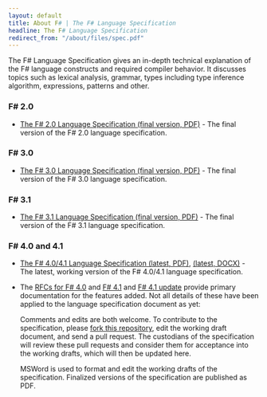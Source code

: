```yaml
---
layout: default
title: About F# | The F# Language Specification
headline: The F# Language Specification
redirect_from: "/about/files/spec.pdf"
---
```


The F# Language Specification gives an in-depth 
technical explanation of the F# language constructs and required compiler behavior. 
It discusses topics such as lexical analysis, grammar, types including type inference 
algorithm, expressions, patterns and other.

### F# 2.0 

  * [The F# 2.0 Language Specification (final version, PDF)](2.0/FSharpSpec-2.0-April-2012.pdf) - The final version of the F# 2.0 language
    specification.

### F# 3.0 

  * [The F# 3.0 Language Specification (final version, PDF)](3.0/FSharpSpec-3.0-final.pdf) - The final version of the F# 3.0 language
    specification.

### F# 3.1 

  * [The F# 3.1 Language Specification (final version, PDF)](3.1/FSharpSpec-3.1-final.pdf) - The final version of the F# 3.1 language specification. 
	
### F# 4.0 and 4.1

  * [The F# 4.0/4.1 Language Specification (latest, PDF)](4.0/FSharpSpec-4.0-latest.pdf), [(latest, DOCX)](4.0/FSharpSpec-4.0-latest.docx) - The latest, working version of the F# 4.0/4.1  language specification. 
  
  * The [RFCs for F# 4.0](https://github.com/fsharp/fslang-design/tree/master/FSharp-4.0) and [F# 4.1](https://github.com/fsharp/fslang-design/tree/master/FSharp-4.1) and [F# 4.1 update](https://github.com/fsharp/fslang-design/tree/master/FSharp-4.1b) provide primary documentation for the features added.  Not all details of these have been applied to the language specification document as yet:
	
	Comments and edits are both welcome. To contribute to the specification, please <a href="http://github.com/fsharp/fsfoundation">fork this repository</a>, edit the working draft document, and send a pull request.
	The custodians of the specification will
	review these pull requests and consider them for acceptance into the working drafts, which will 
	then be updated here.

	MSWord is used to format and edit the working drafts of the specification. Finalized versions 
	of the specification are published as PDF.

